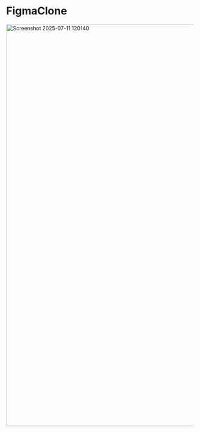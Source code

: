 # FigmaClone

<img width="1919" height="1079" alt="Screenshot 2025-07-11 120140" src="https://github.com/user-attachments/assets/76a307d8-48f4-4048-9ae3-6243f413dfcf" />
